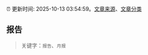 :alarm_clock: 更新时间: 2025-10-13 03:54:59。[文章来源](/README.md)、[文章分类](/TAGS.md)

## 报告


> 关键字：`报告`、`月报`



